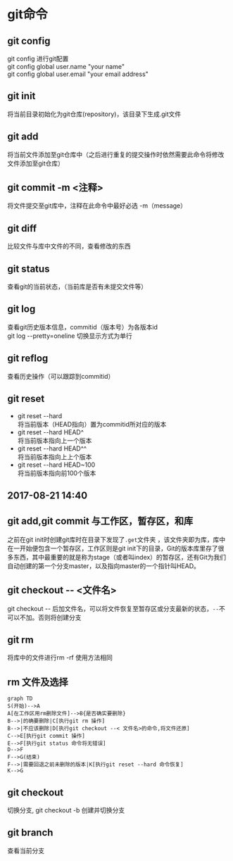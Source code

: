 # git命令
## git config 
git config 进行git配置    
git config global user.name "your name"    
git config global user.email  "your email address"    
## git init 
将当前目录初始化为git仓库(repository)，该目录下生成.git文件
## git add
将当前文件添加至git仓库中（之后进行重复的提交操作时依然需要此命令将修改文件添加至git仓库）
## git commit -m <注释>
将文件提交至git库中，注释在此命令中最好必选 -m（message） 
## git diff 
比较文件与库中文件的不同，查看修改的东西
## git status 
查看git的当前状态，（当前库是否有未提交文件等）
## git log
查看git历史版本信息，commitid（版本号）为各版本id    
git log --pretty=oneline 切换显示方式为单行
## git reflog 
查看历史操作（可以跟踪到commitid）
## git reset
* git reset --hard <commitid>          
  将当前版本（HEAD指向）置为commitid所对应的版本    
* git reset --hard HEAD^    
  将当前版本指向上一个版本    
* git reset --hard HEAD^^    
  将当前版本指向上上个版本
* git reset --hard HEAD~100    
  将当前版本指向前100个版本

2017-08-21 14:40
-----------------
## git add,git commit 与工作区，暂存区，和库
之前在git init时创建git库时在目录下发现了`.get`文件夹 ，该文件夹即为库，库中在一开始便包含一个暂存区，工作区则是git init下的目录，Git的版本库里存了很多东西，其中最重要的就是称为stage（或者叫index）的暂存区，还有Git为我们自动创建的第一个分支master，以及指向master的一个指针叫HEAD。

## git checkout -- <文件名>
git checkout -- 后加文件名，可以将文件恢复至暂存区或分支最新的状态，`--`不可以不加。否则将创建分支

## git rm 
将库中的文件进行rm  -rf 使用方法相同

## rm 文件及选择

```
graph TD
S(开始)-->A
A[在工作区用rm删除文件]-->B{是否确实要删除}
B-->|的确要删除|C[执行git rm 操作]
B-->|不应该删除|D[执行git checkout --< 文件名>的命令,将文件还原]
C-->E[执行git commit 操作]
E-->F[执行git status 命令将无错误]
D-->F
F-->G(结束)
F-->|需要回退之前未删除的版本|K[执行git reset --hard 命令恢复]
K-->G
```

## git checkout 
切换分支, git checkout -b  创建并切换分支


## git branch
查看当前分支
